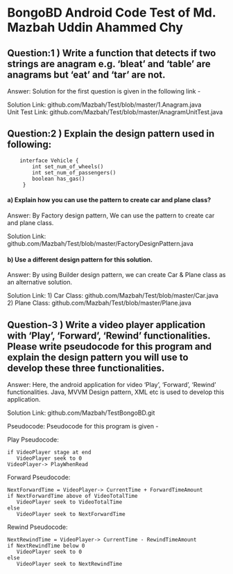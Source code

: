 # BongoBD Android Code Test of Md. Mazbah Uddin Ahammed Chy 


## Question:1 ) Write a function that detects if two strings are anagram e.g. ‘bleat’ and ‘table’ are anagrams but ‘eat’ and ‘tar’ are not.

Answer: Solution for the first question is given in the following link -

  Solution Link: github.com/Mazbah/Test/blob/master/1.Anagram.java       
  Unit Test Link: github.com/Mazbah/Test/blob/master/AnagramUnitTest.java
  
  

## Question:2 ) Explain the design pattern used in following:

        interface Vehicle {
            int set_num_of_wheels()
            int set_num_of_passengers()
            boolean has_gas()
         }
         
#### a) Explain how you can use the pattern to create car and plane class?
Answer:  By Factory design pattern, We can use the pattern to create car and plane class.
  
  Solution Link: github.com/Mazbah/Test/blob/master/FactoryDesignPattern.java
  
#### b) Use a different design pattern for this solution.
Answer: By using Builder design pattern, we can create Car & Plane class as an alternative solution. 

  Solution Link: 1) Car Class: github.com/Mazbah/Test/blob/master/Car.java
                 2) Plane Class: github.com/Mazbah/Test/blob/master/Plane.java
   
   
   
 
## Question-3 ) Write a video player application with ‘Play’, ‘Forward’, ‘Rewind’ functionalities. Please write pseudocode for this program and explain the design pattern you will use to develop these three functionalities.
 
Answer: Here, the android application for video ‘Play’, ‘Forward’, ‘Rewind’ functionalities. Java, MVVM Design pattern, XML etc is used to develop this application.
  
  Solution Link: github.com/Mazbah/TestBongoBD.git

  Pseudocode: Pseudocode for this program is given -
  
  Play Pseudocode:

    if VideoPlayer stage at end
       VideoPlayer seek to 0
    VideoPlayer-> PlayWhenRead

  Forward Pseudocode:

    NextForwardTime = VideoPlayer-> CurrentTime + ForwardTimeAmount
    if NextForwardTime above of VideoTotalTime
       VideoPlayer seek to VideoTotalTime
    else
       VideoPlayer seek to NextForwardTime

  Rewind Pseudocode:

    NextRewindTime = VideoPlayer-> CurrentTime - RewindTimeAmount
    if NextRewindTime below 0
       VideoPlayer seek to 0
    else
       VideoPlayer seek to NextRewindTime
